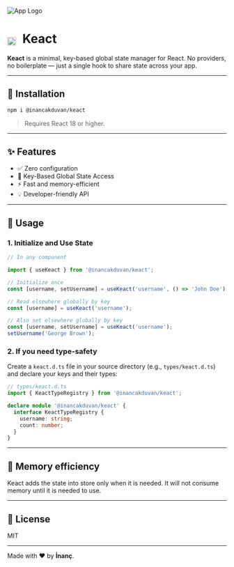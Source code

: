 

![App Logo](https://res.cloudinary.com/dnjvyciqt/image/upload/v1746881501/yzztqgtdqknfj9vzihou.png)

# <img src="https://res.cloudinary.com/dnjvyciqt/image/upload/v1746882540/taelwwhffuou9qlblvy1.png" alt="Preview" style="width: 20px; transform: translateY(6px); margin-right: 8px;" /> Keact

**Keact** is a minimal, key-based global state manager for React. No providers, no boilerplate — just a single hook to share state across your app.

---

## 🚀 Installation

```bash
npm i @inancakduvan/keact
```

> Requires React 18 or higher.

---

## ✨ Features

- ✅ Zero configuration
- 🔑 Key-Based Global State Access
- ⚡ Fast and memory-efficient
- 💡 Developer-friendly API

---

## 🔧 Usage

### 1. Initialize and Use State

```ts
// In any component

import { useKeact } from '@inancakduvan/keact';

// Initialize once
const [username, setUsername] = useKeact('username', () => 'John Doe');

// Read elsewhere globally by key
const [username] = useKeact('username');

// Also set elsewhere globally by key
const [username, setUsername] = useKeact('username');
setUsername('George Brown');
```

### 2. If you need type-safety

Create a `keact.d.ts` file in your source directory (e.g., `types/keact.d.ts`) and declare your keys and their types:

```ts
// types/keact.d.ts
import { KeactTypeRegistry } from '@inancakduvan/keact';

declare module '@inancakduvan/keact' {
  interface KeactTypeRegistry {
    username: string;
    count: number;
  }
}
```

---

## 🧼 Memory efficiency

Keact adds the state into store only when it is needed. It will not consume memory until it is needed to use.

---

## 📄 License

MIT

---

Made with ❤️ by **İnanç**.